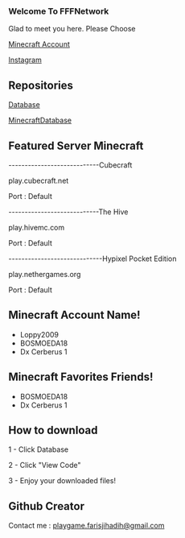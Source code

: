 ### Welcome To FFFNetwork


Glad to meet you here.
Please Choose 



[Minecraft Account](https://github.com/FFF-Net/HHH)

[Instagram](https://bit.ly/2GwDlun)

## Repositories

[Database](https://github.com/FFF-Net/Database)

[MinecraftDatabase](https://github.com/FFFNet/Minecraft-Database)

## Featured Server Minecraft

----------------------------Cubecraft

play.cubecraft.net

Port : Default

----------------------------The Hive

play.hivemc.com

Port : Default

-----------------------------Hypixel Pocket Edition

play.nethergames.org

Port : Default

## Minecraft Account Name!
- Loppy2009
- BOSMOEDA18
- Dx Cerberus 1

## Minecraft Favorites Friends!
- BOSMOEDA18
- Dx Cerberus 1

## How to download
1 - Click Database

2 - Click "View Code"

3 - Enjoy your downloaded files!

## Github Creator
Contact me :
playgame.farisjihadih@gmail.com


